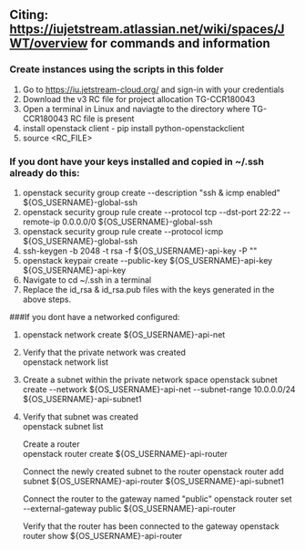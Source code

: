 ## Citing: https://iujetstream.atlassian.net/wiki/spaces/JWT/overview for commands and information
### Create instances using the scripts in this folder

1) Go to https://iu.jetstream-cloud.org/ and sign-in with your credentials
2) Download the v3 RC file for project allocation TG-CCR180043
3) Open a terminal in Linux and naviagte to the directory where TG-CCR180043 RC file is present
4) install openstack client - pip install python-openstackclient
5) source <RC_FILE>

### If you dont have your keys installed and copied in ~/.ssh already do this:
1) openstack security group create --description "ssh & icmp enabled" ${OS_USERNAME}-global-ssh
2) openstack security group rule create --protocol tcp --dst-port 22:22 --remote-ip 0.0.0.0/0 ${OS_USERNAME}-global-ssh
3)  openstack security group rule create --protocol icmp ${OS_USERNAME}-global-ssh
4) ssh-keygen -b 2048 -t rsa -f ${OS_USERNAME}-api-key -P ""
5) openstack keypair create --public-key ${OS_USERNAME}-api-key ${OS_USERNAME}-api-key
6) Navigate to cd ~/.ssh in a terminal
7) Replace the id_rsa & id_rsa.pub files with the keys generated in the above steps.


###If you dont have a networked configured:
1) openstack network create ${OS_USERNAME}-api-net

2) Verify that the private network was created	
   openstack network list

3) Create a subnet within the private network space	
   openstack subnet create --network ${OS_USERNAME}-api-net --subnet-range 10.0.0.0/24 ${OS_USERNAME}-api-subnet1

4) Verify that subnet was created	
   openstack subnet list
   
   Create a router	
   openstack router create ${OS_USERNAME}-api-router

   Connect the newly created subnet to the router
   openstack router add subnet ${OS_USERNAME}-api-router ${OS_USERNAME}-api-subnet1

   Connect the router to the gateway named "public"	
   openstack router set --external-gateway public ${OS_USERNAME}-api-router

   Verify that the router has been connected to the gateway	
   openstack router show ${OS_USERNAME}-api-router

